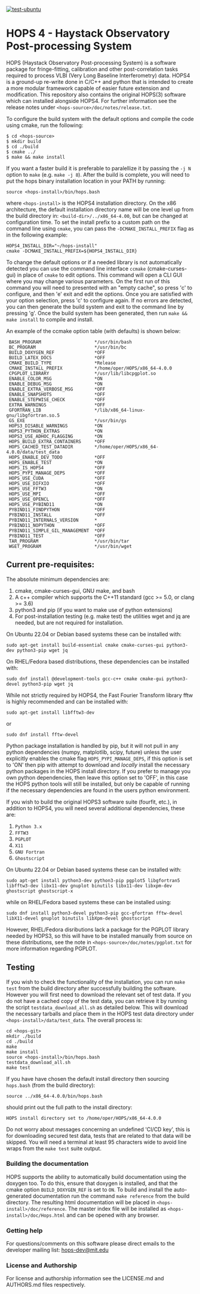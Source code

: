 [![test-ubuntu](https://github.com/MITHaystack/HOPS/actions/workflows/cmake-ubuntu.yml/badge.svg)](https://github.com/MITHaystack/HOPS/actions/workflows/cmake-ubuntu.yml)
# HOPS 4 - Haystack Observatory Post-processing System

HOPS (Haystack Observatory Post-processing System) is a software package for fringe-fitting, calibration and other post-correlation tasks required to process VLBI (Very Long Baseline Interferometry) data. HOPS4 is a ground-up re-write done in C/C++ and python that is intended to create a more modular framework capable of easier future extension and modification. This repository also contains the original HOPS(3) software which can installed alongside HOPS4. For further information see the release notes under `<hops-source>/doc/notes/release.txt`.

To configure the build system with the default options and compile the code using cmake, run the following:  

`$ cd <hops-source>` \
`$ mkdir build` \
`$ cd ./build` \
`$ cmake ../` \
`$ make && make install`

If you want a faster build it is preferable to paralellize it by passing the `-j N` option to `make` (e.g. `make -j 8`).
After the build is complete, you will need to put the hops binary installation location in your PATH by running:

`source <hops-install>/bin/hops.bash`

where `<hops-install>` is the HOPS4 installation directory. On the x86 architecture, the default installation directory name 
will be one level up from the build directory in: `<build-dir>/../x86_64-4.00`, but can be changed at configuration time. To set the install 
prefix to a custom path on the command line using `cmake`, you can pass the `-DCMAKE_INSTALL_PREFIX` flag as in the following example:

`HOPS4_INSTALL_DIR="~/hops-install"` \
`cmake -DCMAKE_INSTALL_PREFIX=${HOPS4_INSTALL_DIR}`

To change the default options or if a needed library is not automatically detected you can
use the command line interface `ccmake` (cmake-curses-gui) in place of `cmake` to edit options. This command will open a CLI
GUI where you may change various parameters. On the first run of this command you will need to presented with an "empty cache", so press 'c'
to configure, and then 'e' exit and edit the options. Once you are satisfied with your option selection, press 'c' to configure again. If no errors
are detected, you can then generate the build system and exit to the command line by pressing 'g'. Once the build system has been generated, then run `make && make install` to compile and install.

An example of the ccmake option table (with defaults) is shown below:
```
 BASH_PROGRAM                    */usr/bin/bash
 BC_PROGRAM                      */usr/bin/bc
 BUILD_DOXYGEN_REF               *OFF
 BUILD_LATEX_DOCS                *OFF
 CMAKE_BUILD_TYPE                *Release
 CMAKE_INSTALL_PREFIX            */home/oper/HOPS/x86_64-4.0.0
 CPGPLOT_LIBRARY                 */usr/lib/libcpgplot.so
 ENABLE_COLOR_MSG                *ON
 ENABLE_DEBUG_MSG                *ON
 ENABLE_EXTRA_VERBOSE_MSG        *OFF
 ENABLE_SNAPSHOTS                *OFF
 ENABLE_STEPWISE_CHECK           *OFF
 EXTRA_WARNINGS                  *OFF
 GFORTRAN_LIB                    */lib/x86_64-linux-gnu/libgfortran.so.5
 GS_EXE                          */usr/bin/gs
 HOPS3_DISABLE_WARNINGS          *ON
 HOPS3_PYTHON_EXTRAS             *ON
 HOPS3_USE_ADHOC_FLAGGING        *ON
 HOPS_BUILD_EXTRA_CONTAINERS     *OFF
 HOPS_CACHED_TEST_DATADIR        */home/oper/HOPS/x86_64-4.0.0/data/test_data
 HOPS_ENABLE_DEV_TODO            *OFF
 HOPS_ENABLE_TEST                *ON
 HOPS_IS_HOPS4                   *OFF
 HOPS_PYPI_MANAGE_DEPS           *OFF
 HOPS_USE_CUDA                   *OFF
 HOPS_USE_DIFXIO                 *OFF
 HOPS_USE_FFTW3                  *ON
 HOPS_USE_MPI                    *OFF
 HOPS_USE_OPENCL                 *OFF
 HOPS_USE_PYBIND11               *ON
 PYBIND11_FINDPYTHON             *OFF
 PYBIND11_INSTALL                *OFF
 PYBIND11_INTERNALS_VERSION      *
 PYBIND11_NOPYTHON               *OFF
 PYBIND11_SIMPLE_GIL_MANAGEMENT  *OFF
 PYBIND11_TEST                   *OFF
 TAR_PROGRAM                     */usr/bin/tar
 WGET_PROGRAM                    */usr/bin/wget
```

## Current pre-requisites:

The absolute minimum dependencies are:

1. cmake, cmake-curses-gui, GNU make, and bash
2. A c++ compiler which supports the C++11 standard (gcc >= 5.0, or clang >= 3.6)
3. python3 and pip (if you want to make use of python extensions)
4. For post-installation testing (e.g. make test) the utilities wget and jq are needed, but are not required for installation.

On Ubuntu 22.04 or Debian based systems these can be installed with:

```
sudo apt-get install build-essential cmake cmake-curses-gui python3-dev python3-pip wget jq
```
On RHEL/Fedora based distributions, these dependencies can be installed with:
```
sudo dnf install @development-tools gcc-c++ cmake cmake-gui python3-devel python3-pip wget jq
```
While not strictly required by HOPS4, the Fast Fourier Transform library fftw is highly recommended and can be installed with:
```
sudo apt-get install libfftw3-dev
```
or 
```
sudo dnf install fftw-devel
```

Python package installation is handled by pip, but it will not pull in any python dependencies (numpy, matplotlib, scipy, future) unless the user explicitly enables the cmake flag `HOPS_PYPI_MANAGE_DEPS`, if this option is set to 'ON' then pip with attempt to download and *locally* install the necessary python packages in the HOPS install directory. If you prefer to manage you own python dependencies, then leave this option set to 'OFF', in this case the HOPS python tools will still be installed, but only be capable of running if the necessary dependencies are found in the users python environment.

If you wish to build the original HOPS3 software suite (fourfit, etc.), in addition to HOPS4, you will need
several additional dependencies, these are:

1. `Python 3.x`
2. `FFTW3`
3. `PGPLOT`
4. `X11`
5. `GNU Fortran`
6. `Ghostscript`

On Ubuntu 22.04 or Debian based systems these can be installed with:

```
sudo apt-get install python3-dev python3-pip pgplot5 libgfortran5 libfftw3-dev libx11-dev gnuplot binutils libx11-dev libxpm-dev ghostscript ghostscript-x
```
while on RHEL/Fedora based systems these can be installed using:
```
sudo dnf install python3-devel python3-pip gcc-gfortran fftw-devel libX11-devel gnuplot binutils libXpm-devel ghostscript
```
However, RHEL/Fedora disributions lack a package for the PGPLOT library needed by HOPS3, so this will have to be installed manually 
from source on these distributions, see the note in `<hops-source>/doc/notes/pgplot.txt` for more information regarding PGPLOT.

## Testing
If you wish to check the functionality of the installation, you can run `make test` from the build directory after successfully building the software.
However you will first need to download the relevant set of test data. If you do not have a cached copy of the test data, you
can retrieve it by running the script `testdata_download_all.sh` as detailed below. This will download the necessary tarballs and place them in the HOPS test data directory under `<hops-install>/data/test_data`. The overall process is:

```
cd <hops-git>
mkdir ./build
cd ./build
make
make install
source <hops-install>/bin/hops.bash
testdata_download_all.sh
make test
```

If you have have chosen the default install directory then sourcing `hops.bash` (from the build directory):

`source ../x86_64-4.0.0/bin/hops.bash`

should print out the full path to the install directory:

`HOPS install directory set to /home/oper/HOPS/x86_64-4.0.0`

Do not worry about messages concerning an undefined 'CI/CD key', this is for downloading secured test data, tests that are related to that data will be skipped.
You will need a terminal at least 95 characters wide to avoid line wraps from the `make test` suite output. 

### Building the documentation
HOPS supports the ability to automatically build documentation using the doxygen too. To do this, ensure that doxygen is installed, and that the
cmake option `BUILD_DOXYGEN_REF` is set to `ON`. To build and install the auto-generated documentation run the command `make reference` from the build directory.
The resulting html documentation will be placed in `<hops-install>/doc/reference`. The master index file will be installed as `<hops-install>/doc/Hops.html` and can
be opened with any browser.

### Getting help

For questions/comments on this software please direct emails to the developer mailing list: hops-dev@mit.edu

### License and Authorship 
For license and authorship information see the LICENSE.md and AUTHORS.md files respectively.
